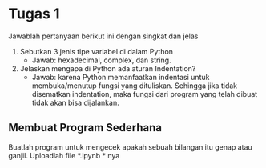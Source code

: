 # Tugas 1

Jawablah pertanyaan berikut ini dengan singkat dan jelas
1. Sebutkan 3 jenis tipe variabel di dalam Python
    * Jawab: hexadecimal, complex, dan string.
2. Jelaskan mengapa di Python ada aturan Indentation?
    * Jawab: karena Python memanfaatkan indentasi untuk membuka/menutup fungsi yang dituliskan. Sehingga jika tidak disematkan indentation, maka fungsi dari program yang telah dibuat tidak akan bisa dijalankan.
    
## Membuat Program Sederhana

Buatlah program untuk mengecek apakah sebuah bilangan itu genap atau ganjil. Uploadlah file *.ipynb * nya
